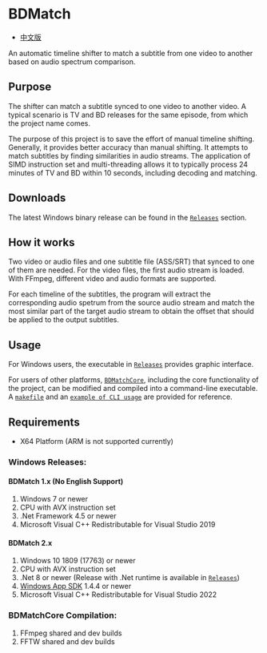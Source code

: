 # BDMatch
* [中文版](/README.CHS.md)

An automatic timeline shifter to match a subtitle from one video to another based on audio spectrum comparison.

## Purpose
The shifter can match a subtitle synced to one video to another video. A typical scenario is TV and BD releases for the same episode, from which the project name comes.

The purpose of this project is to save the effort of manual timeline shifting. Generally, it provides better accuracy than manual shifting. It attempts to match subtitles by finding similarities in audio streams. The application of SIMD instruction set and multi-threading allows it to typically process 24 minutes of TV and BD within 10 seconds, including decoding and matching.

## Downloads
The latest Windows binary release can be found in the [`Releases`](https://github.com/Thomasyse/BDMatch/releases) section.

## How it works
Two video or audio files and one subtitle file (ASS/SRT) that synced to one of them are needed. For the video files, the first audio stream is loaded. With FFmpeg, different video and audio formats are supported.

For each timeline of the subtitles, the program will extract the corresponding audio spetrum from the source audio stream and match the most similar part of the target audio stream to obtain the offset that should be applied to the output subtitles.

## Usage
For Windows users, the executable in [`Releases`](https://github.com/Thomasyse/BDMatch/releases) provides graphic interface.

For users of other platforms, [`BDMatchCore`](/BDMatchCore), including the core functionality of the project, can be modified and compiled into a command-line executable. A [`makefile`](/BDMatchCore/makefile) and an [`example of CLI usage`](/BDMatchCore/CLI.cpp) are provided for reference.

## Requirements
* X64 Platform (ARM is not supported currently)

### Windows Releases:
#### BDMatch 1.x (No English Support)
1. Windows 7 or newer
2. CPU with AVX instruction set
3. .Net Framework 4.5 or newer
4. Microsoft Visual C++ Redistributable for Visual Studio 2019
#### BDMatch 2.x
1. Windows 10 1809 (17763) or newer
2. CPU with AVX instruction set
3. .Net 8 or newer (Release with .Net runtime is available in [`Releases`](https://github.com/Thomasyse/BDMatch/releases))
4. [Windows App SDK](https://learn.microsoft.com/en-us/windows/apps/windows-app-sdk/downloads) 1.4.4 or newer
5. Microsoft Visual C++ Redistributable for Visual Studio 2022

### BDMatchCore Compilation:
1. FFmpeg shared and dev builds
2. FFTW shared and dev builds
